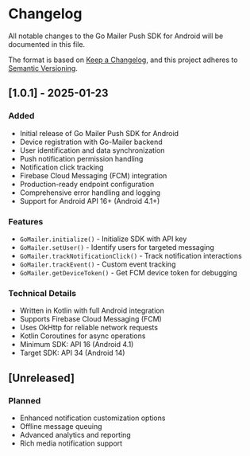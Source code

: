 # Changelog

All notable changes to the Go Mailer Push SDK for Android will be documented in this file.

The format is based on [Keep a Changelog](https://keepachangelog.com/en/1.0.0/),
and this project adheres to [Semantic Versioning](https://semver.org/spec/v2.0.0.html).

## [1.0.1] - 2025-01-23

### Added
- Initial release of Go Mailer Push SDK for Android
- Device registration with Go-Mailer backend
- User identification and data synchronization
- Push notification permission handling
- Notification click tracking
- Firebase Cloud Messaging (FCM) integration
- Production-ready endpoint configuration
- Comprehensive error handling and logging
- Support for Android API 16+ (Android 4.1+)

### Features
- `GoMailer.initialize()` - Initialize SDK with API key
- `GoMailer.setUser()` - Identify users for targeted messaging
- `GoMailer.trackNotificationClick()` - Track notification interactions
- `GoMailer.trackEvent()` - Custom event tracking
- `GoMailer.getDeviceToken()` - Get FCM device token for debugging

### Technical Details
- Written in Kotlin with full Android integration
- Supports Firebase Cloud Messaging (FCM)
- Uses OkHttp for reliable network requests
- Kotlin Coroutines for async operations
- Minimum SDK: API 16 (Android 4.1)
- Target SDK: API 34 (Android 14)

## [Unreleased]

### Planned
- Enhanced notification customization options
- Offline message queuing
- Advanced analytics and reporting
- Rich media notification support
